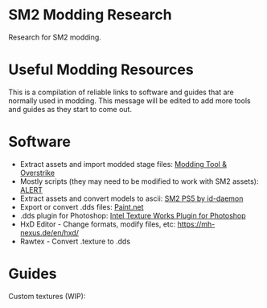 # SM2 Modding Research
Research for SM2 modding.

# Useful Modding Resources
This is a compilation of reliable links to software and guides that are normally used in modding. This message will be edited to add more tools and guides as they start to come out.
# Software
- Extract assets and import modded stage files: [Modding Tool & Overstrike](https://github.com/Tkachov/Overstrike/)
- Mostly scripts (they may need to be modified to work with SM2 assets): [ALERT](https://github.com/Tkachov/ALERT)
- Extract assets and convert models to ascii: [SM2 PS5 by id-daemon](https://reshax.com/files/file/46-spider-man-2-ps5/)
- Export or convert .dds files: [Paint.net](https://github.com/paintdotnet/release)
- .dds plugin for Photoshop: [Intel Texture Works Plugin for Photoshop](https://www.intel.com/content/www/us/en/developer/articles/tool/intel-texture-works-plugin.html)
- HxD Editor - Change formats, modify files, etc: https://mh-nexus.de/en/hxd/
- Rawtex - Convert .texture to .dds

# Guides
Custom textures (WIP):
